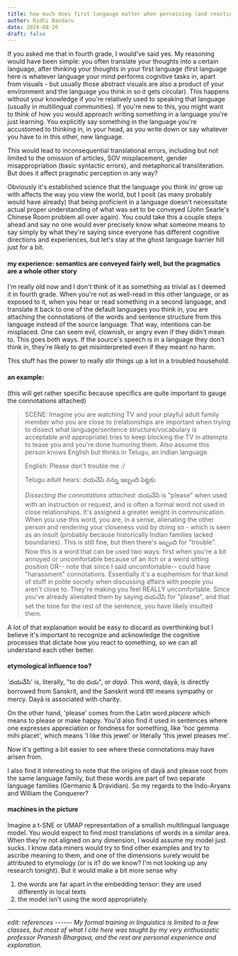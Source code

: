 ```yaml
---
title: how much does first langauge matter when perceiving (and reacting to) other languages?
author: Ridhi Bandaru
date: 2024-08-26
draft: false
---
```

If you asked me that in fourth grade, I would've said yes. My reasoning would have been simple: you often translate your thoughts into a certain language, after thinking your thoughts in your first language (first language here is whatever language your mind performs cognitive tasks in, apart from visuals - but usually those abstract visuals are also a product of your environment and the language you think in so it gets circular). This happens without your knowledge if you're relatively used to speaking that language (usually in multilingual communities). If you're new to this, you might want to think of how you would approach writing something in a language you're just learning. You explicitly say something in the language you're accustomed to thinking in, in your head, as you write down or say whatever you have to in this other, new language. 

This would lead to inconsequential translational errors, including but not limited to the omission of articles, SOV misplacement, gender misappropriation (basic syntactic errors), and metaphorical transliteration. But does it affect pragmatic perception in any way?

Obviously it's established science that the language you think in/ grow up with affects the way you view the world, but I posit (as many probably would have already) that being proficient in a language doesn't necessitate actual proper understanding of what was set to be conveyed (John Searle's Chinese Room problem all over again). You could take this a couple steps ahead and say no one would ever precisely know what someone means to say simply by what they're saying since everyone has different cognitive directions and experiences, but let's stay at the ghost language barrier hill just for a bit.
#### my experience: semantics are conveyed fairly well, but the pragmatics are a whole other story

I'm really old now and I don't think of it as something as trivial as I deemed it in fourth grade. When you're not as well-read in this other language, or as exposed to it, when you hear or read something in a second language, and translate it back to one of the default languages you think in, you are attaching the connotations of the words and sentence structure from this language instead of the source language. That way, intentions can be misplaced. One can seem evil, clownish, or angry even if they didn't mean to. This goes both ways. If the source's speech is in a language they don't think in, they're likely to get misinterpreted even if they meant no harm.

This stuff has the power to really stir things up a lot in a troubled household. 
#### an example:

(this will get rather specific because specifics are quite important to gauge the connotations attached)

>SCENE: Imagine you are watching TV and your playful adult family member who you are close to (relationships are important when trying to dissect what language/sentence structure/vocabulary is acceptable and appropriate) tries to keep blocking the TV in attempts to tease you and you're done humoring them. Also assume this person knows English but thinks in Telugu, an Indian language.
>
>  English: Please don't trouble me :/
> 
>  Telugu adult hears: దయచేసి నన్ను ఇబ్బంది పెట్టకు 
>
>*Dissecting the connotations attached*:
>దయచేసి is "please" when used with an instruction or request, and is often a formal word not used in close relationships. It's assigned a greater weight in communication. When you use this word, you are, in a sense, alienating the other person and rendering your closeness void by doing so - which is seen as an insult (probably because historically Indian families lacked boundaries). This is still fine, but then there's ఇబ్బంది for "trouble". Now this is a word that can be used two ways: first when you're a bit annoyed or uncomfortable because of an itch or a weird sitting position OR-- note that since I said uncomfortable-- could have "harassment" connotations. Essentially it's a euphemism for that kind of stuff in polite society when discussing affairs with people you aren't close to. They're making you feel REALLY uncomfortable. Since you've already alienated them by saying దయచేసి for "please", and that set the tone for the rest of the sentence, you have likely insulted them.

A lot of that explanation would be easy to discard as overthinking but I believe it's important to recognize and acknowledge the cognitive processes that dictate how you react to something, so we can all understand each other better.
#### etymological influence too?

'దయచేసి' is, literally, "to do దయ", or *dayā*. This word, dayā, is directly borrowed from Sanskrit, and the Sanskrit word दया means sympathy or mercy. Dayā is associated with charity.

On the other hand, 'please' comes from the Latin word *placere* which means to please or make happy. You'd also find it used in sentences where one expresses appreciation or fondness for something, like 'hoc gemma mihi placet', which means 'I like this jewel' or literally 'this jewel pleases me'.

Now it's getting a bit easier to see where these connotations may have arisen from. 

I also find it interesting to note that the origins of dayā and please root from the same language family, but these words are part of two separate language families (Germanic & Dravidian). So my regards to the Indo-Aryans and William the Conquerer?

#### machines in the picture

Imagine a t-SNE or UMAP representation of a smallish multilingual language model. You would expect to find most translations of words in a similar area. When they're not aligned on any dimension, I would assume my model just sucks. I know data miners would try to find other examples and try to ascribe meaning to them, and one of the dimensions surely would be attributed to etymology (or is it? do we know? I'm not looking up any research tonight). But it would make a bit more sense why

1. the words are far apart in the embedding tensor: they are used differently in local texts
2. the model isn't using the word appropriately.

---

###### edit: references ------ My formal training in linguistics is limited to a few classes, but most of what I cite here was taught by my very enthusiastic professor Pranesh Bhargava, and the rest are personal experience and exploration.



